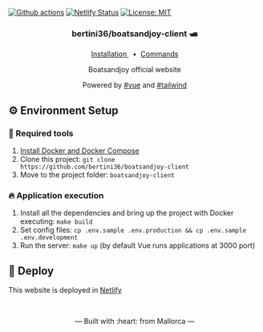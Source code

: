 [![Github actions](https://github.com/bertini36/boatsandjoy-client/workflows/test/badge.svg)](https://github.com/bertini36/boatsandjoy-client/workflows/test/badge.svg)
[![Netlify Status](https://api.netlify.com/api/v1/badges/b069aa74-44af-48fe-be62-7f98078f07fc/deploy-status)](https://app.netlify.com/sites/boatsandjoy-client/deploys)
[![License: MIT](https://img.shields.io/badge/License-MIT-blue.svg)](https://opensource.org/licenses/MIT)

<h3 align="center">
    bertini36/boatsandjoy-client 🛥️
</h3>
<p align="center">
  <a href="#-environment-setup" target="_blank">
    Installation
  </a>&nbsp;&nbsp;•&nbsp;
  <a href="Makefile" target="_blank">
    Commands
  </a>
</p>
<p align="center">
Boatsandjoy official website
</p>
<p align="center">
Powered by <a href="https://github.com/vuejs/vue-next">#vue</a> and
 <a href="https://github.com/tailwindcss/tailwindcss">#tailwind</a>
</p>

## ⚙️ Environment Setup

### 🐳 Required tools

1. [Install Docker and Docker Compose](https://www.docker.com/get-started)
2. Clone this project: `git clone https://github.com/bertini36/boatsandjoy-client`
3. Move to the project folder: `boatsandjoy-client`

### 🔥 Application execution

1. Install all the dependencies and bring up the project with Docker executing: `make build`
2. Set config files: `cp .env.sample .env.production && cp .env.sample .env.development`
3. Run the server: `make up` (by default Vue runs applications at 3000 port)

## 🚀 Deploy

This website is deployed in <a href="https://www.netlify.com/" target="_blank">Netlify</a>

<br />
<p align="center">&mdash; Built with :heart: from Mallorca &mdash;</p>
